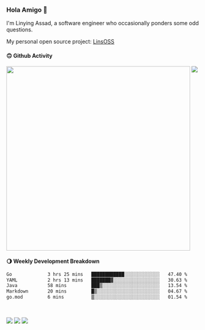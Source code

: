 ### Hola Amigo 🤣   

I'm Linying Assad, a software engineer who occasionally ponders some odd questions.  

My personal open source project: [LinsOSS](https://github.com/linsoss)
 
#### 🙃 Github Activity 
<div>
  <img src="https://github-readme-stats.vercel.app/api?username=al-assad&show_icons=true" align="top" style="display: inline-block;" width="480"/>
  <img src="https://github-readme-stats.vercel.app/api/top-langs/?username=al-assad&hide=css,html&langs_count=8&layout=compact" align="top" style="display: inline-block;"/>
</div>

#### 🌖 Weekly Development Breakdown
<!--START_SECTION:waka-->

```txt
Go             3 hrs 25 mins   ████████████░░░░░░░░░░░░░   47.40 %
YAML           2 hrs 13 mins   ███████▓░░░░░░░░░░░░░░░░░   30.63 %
Java           58 mins         ███▒░░░░░░░░░░░░░░░░░░░░░   13.54 %
Markdown       20 mins         █▒░░░░░░░░░░░░░░░░░░░░░░░   04.67 %
go.mod         6 mins          ▒░░░░░░░░░░░░░░░░░░░░░░░░   01.54 %
```

<!--END_SECTION:waka-->

<br>

<a href="https://twitter.com/Alassad_dev"><img src="https://img.shields.io/badge/Twitter-@Alassad__dev-blue?style=flat&logo=twitter" /></a>
<a href="https://t.me/alassad_dev"><img src="https://img.shields.io/badge/Telegram-@alassad__dev-orange?style=flat&logo=telegram" /></a>
<a href="https://al-assad.github.io"><img src="https://img.shields.io/badge/Blogs-Linying_Assad's_Blog-yellow?style=flat&logo=github" /></a>


